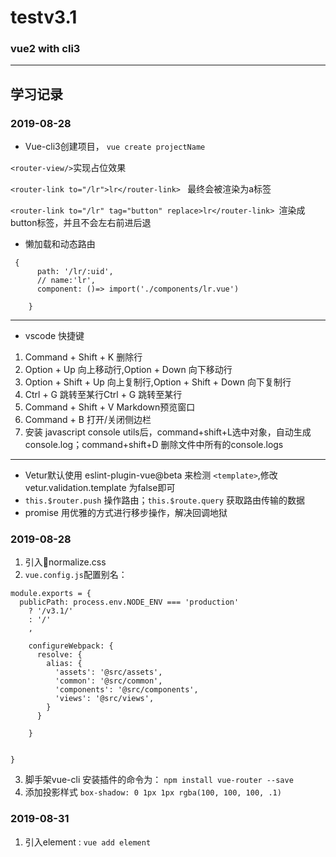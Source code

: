 # testv3.1 #
### vue2 with cli3 ###
-----
## 学习记录 ##

### 2019-08-28 ###

* Vue-cli3创建项目，
`vue create projectName`

` <router-view/> `实现占位效果

`<router-link to="/lr">lr</router-link> ` 最终会被渲染为a标签

`<router-link to="/lr" tag="button" replace>lr</router-link> `渲染成button标签，并且不会左右前进后退


* 懒加载和动态路由
```
 {
      path: '/lr/:uid',
      // name:'lr',
      component: ()=> import('./components/lr.vue')

    } 
```


------

- vscode 快捷键
1. Command + Shift + K 删除行
2. Option + Up 向上移动行,Option + Down 向下移动行
3. Option + Shift + Up 向上复制行,Option + Shift + Down 向下复制行
4. Ctrl + G 跳转至某行Ctrl + G 跳转至某行
5. Command + Shift + V Markdown预览窗口
6. Command + B 打开/关闭侧边栏
7. 安装 javascript console utils后，command+shift+L选中对象，自动生成console.log；command+shift+D 删除文件中所有的console.logs

----
- Vetur默认使用 eslint-plugin-vue@beta 来检测 `<template>`,修改 vetur.validation.template 为false即可
- `this.$router.push`  操作路由；`this.$route.query` 获取路由传输的数据
- promise 用优雅的方式进行移步操作，解决回调地狱

### 2019-08-28 ###
1. 引入normalize.css 
2. `vue.config.js`配置别名：
```
module.exports = {
  publicPath: process.env.NODE_ENV === 'production'
    ? '/v3.1/'
    : '/'
    ,

    configureWebpack: {
      resolve: {
        alias: {
          'assets': '@src/assets',
          'common': '@src/common',
          'components': '@src/components',
          'views': '@src/views',
        }
      }

    }


}
```
3. 脚手架vue-cli 安装插件的命令为： `npm install vue-router --save `
4. 添加投影样式 `box-shadow: 0 1px 1px rgba(100, 100, 100, .1)`

### 2019-08-31 ###
1. 引入element : `vue add element`